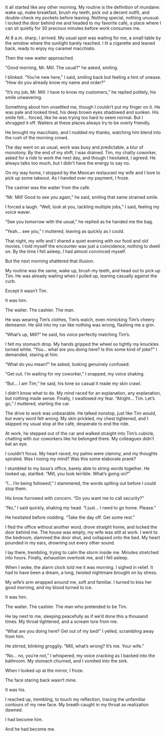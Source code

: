 It all started like any other morning. My routine is the definition of mundane: wake up, make breakfast, brush my teeth, pick out a decent outfit, and double-check my pockets before leaving. Nothing special, nothing unusual. I locked the door behind me and headed to my favorite café, a place where I can sit quietly for 30 precious minutes before work consumes me.

At 8 a.m. sharp, I arrived. My usual spot was waiting for me, a small table by the window where the sunlight barely reached. I lit a cigarette and leaned back, ready to enjoy my caramel macchiato.

Then the new waiter approached.

“Good morning, Mr. Mill. The usual?” he asked, smiling.

I blinked. “You’re new here,” I said, smiling back but feeling a hint of unease. “How do you already know my name and order?”

“It’s my job, Mr. Mill. I have to know my customers,” he replied politely, his smile unwavering.

Something about him unsettled me, though I couldn’t put my finger on it. He was pale and looked tired, his deep brown eyes shadowed and sunken. His smile felt… forced, like he was trying too hard to seem normal. But I shrugged it off. Waiters at these places always try to be overly friendly.

He brought my macchiato, and I nodded my thanks, watching him blend into the rush of the morning crowd.

The day went on as usual, work was busy and predictable, a blur of monotony. By the end of my shift, I was drained. Tim, my chatty coworker, asked for a ride to work the next day, and though I hesitated, I agreed. He always talks too much, but I didn’t have the energy to say no.

On my way home, I stopped by the Mexican restaurant my wife and I love to pick up some takeout. As I handed over my payment, I froze.

The cashier was the waiter from the café.

“Mr. Mill! Good to see you again,” he said, smiling that same strained smile.

I forced a laugh. “Well, look at you, tackling multiple jobs,” I said, feeling my voice waver.

“See you tomorrow with the usual,” he replied as he handed me the bag.

“Yeah… see you,” I muttered, leaving as quickly as I could.

That night, my wife and I shared a quiet evening with our food and old movies. I told myself the encounter was just a coincidence, nothing to dwell on. By the time I fell asleep, I had almost convinced myself.

But the next morning shattered that illusion.

My routine was the same, wake up, brush my teeth, and head out to pick up Tim. He was already waiting when I pulled up, leaning casually against the curb.

Except it wasn’t Tim.

It was him.

The waiter. The cashier. The man.

He was wearing Tim’s clothes, Tim’s watch, even mimicking Tim’s cheery demeanor. He slid into my car like nothing was wrong, flashing me a grin.

“What’s up, Mill?” he said, his voice perfectly matching Tim’s.

I felt my stomach drop. My hands gripped the wheel so tightly my knuckles turned white. “You… what are you doing here? Is this some kind of joke?” I demanded, staring at him.

“What do you mean?” he asked, looking genuinely confused.

“Get out. I’m waiting for my coworker,” I snapped, my voice shaking.

“But… I am Tim,” he said, his tone so casual it made my skin crawl.

I didn’t know what to do. My mind raced for an explanation, any explanation, but nothing made sense. Finally, I swallowed my fear. “Alright… Tim. Let’s go,” I muttered, starting the car.

The drive to work was unbearable. He talked nonstop, just like Tim would, but every word felt wrong. My skin prickled, my chest tightened, and I skipped my usual stop at the café, desperate to end the ride.

At work, he stepped out of the car and walked straight into Tim’s cubicle, chatting with our coworkers like he belonged there. My colleagues didn’t bat an eye.

I couldn’t focus. My heart raced, my palms were clammy, and my thoughts spiraled. Was I losing my mind? Was this some elaborate prank?

I stumbled to my boss’s office, barely able to string words together. He looked up, startled. “Mill, you look terrible. What’s going on?”

“I… I’m being followed,” I stammered, the words spilling out before I could stop them.

His brow furrowed with concern. “Do you want me to call security?”

“No,” I said quickly, shaking my head. “I just… I need to go home. Please.”

He hesitated before nodding. “Take the day off. Get some rest.”

I fled the office without another word, drove straight home, and locked the door behind me. The house was empty, my wife was still at work. I went to the bedroom, slammed the door shut, and collapsed onto the bed. My heart pounded in my ears, drowning out every other sound.

I lay there, trembling, trying to calm the storm inside me. Minutes stretched into hours. Finally, exhaustion overtook me, and I fell asleep.

When I woke, the alarm clock told me it was morning. I sighed in relief. It had to have been a dream, a long, twisted nightmare brought on by stress.

My wife’s arm wrapped around me, soft and familiar. I turned to kiss her good morning, and my blood turned to ice.

It was him.

The waiter. The cashier. The man who pretended to be Tim.

He lay next to me, sleeping peacefully as if we’d done this a thousand times. My throat tightened, and a scream tore from me.

“What are you doing here? Get out of my bed!” I yelled, scrambling away from him.

He stirred, blinking groggily. “Mill, what’s wrong? It’s me. Your wife.”

“No… no, you’re not,” I whispered, my voice cracking as I backed into the bathroom. My stomach churned, and I vomited into the sink.

When I looked up at the mirror, I froze.

The face staring back wasn’t mine.

It was his.

I reached up, trembling, to touch my reflection, tracing the unfamiliar contours of my new face. My breath caught in my throat as realization dawned.

I had become him.

And he had become me.